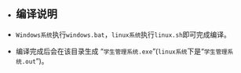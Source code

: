 * ## 编译说明

 * `Windows系统`执行`windows.bat`，`linux系统`执行`linux.sh`即可完成编译。
 * 编译完成后会在该目录生成 “`学生管理系统.exe`”(`linux系统`下是“`学生管理系统.out`”)。
